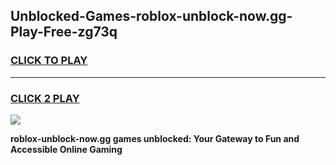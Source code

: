 
## Unblocked-Games-roblox-unblock-now.gg-Play-Free-zg73q
<h3>
<a href="https://premium76.site?title=roblox-unblock-now.gg&ref=12A">CLICK TO PLAY</a></h3>
<hr>

<h3>
<a href="https://premium76.site?title=roblox-unblock-now.gg&ref=12A">CLICK 2 PLAY</a>
  
</h3>

<a href="https://premium76.site?title=roblox-unblock-now.gg&ref=12A"><img src="https://clearcache.store/games.png"></a>


**roblox-unblock-now.gg games unblocked: Your Gateway to Fun and Accessible Online Gaming**
